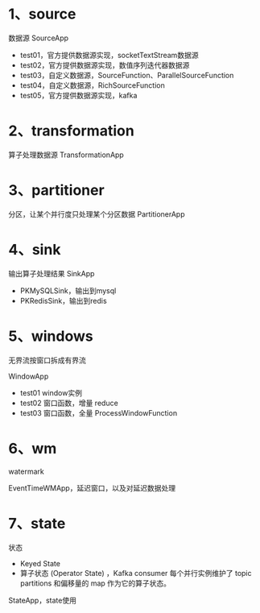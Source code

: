 # 1、source
数据源
SourceApp
- test01，官方提供数据源实现，socketTextStream数据源
- test02，官方提供数据源实现，数值序列迭代器数据源
- test03，自定义数据源，SourceFunction、ParallelSourceFunction
- test04，自定义数据源，RichSourceFunction
- test05，官方提供数据源实现，kafka


# 2、transformation
算子处理数据源
TransformationApp


# 3、partitioner
分区，让某个并行度只处理某个分区数据
PartitionerApp

# 4、sink
输出算子处理结果
SinkApp
- PKMySQLSink，输出到mysql
- PKRedisSink，输出到redis


# 5、windows
无界流按窗口拆成有界流

WindowApp
- test01 window实例
- test02 窗口函数，增量 reduce
- test03 窗口函数，全量 ProcessWindowFunction 

# 6、wm
watermark

EventTimeWMApp，延迟窗口，以及对延迟数据处理

# 7、state
状态
- Keyed State
- 算子状态 (Operator State) ，Kafka consumer 每个并行实例维护了 topic partitions 和偏移量的 map 作为它的算子状态。

StateApp，state使用




